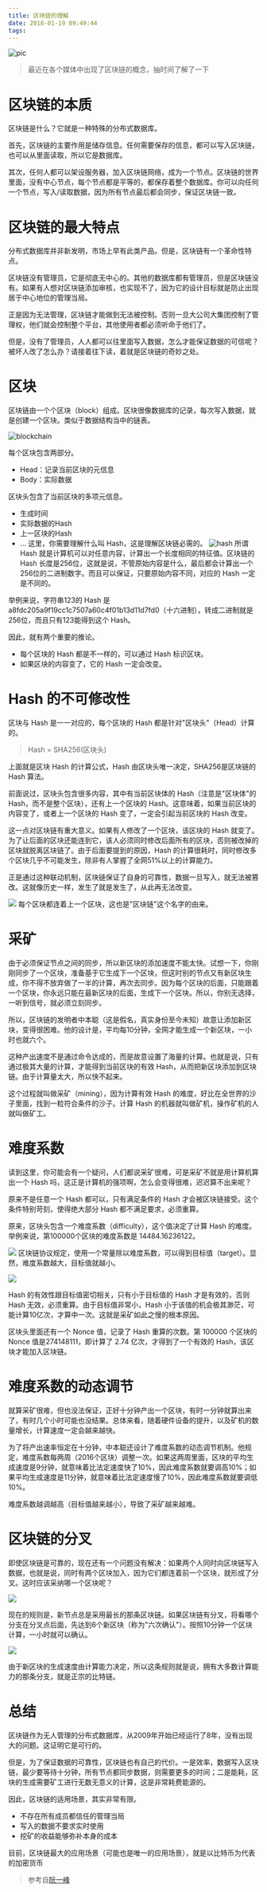 ```yaml
---
title: 区块链的理解
date: 2018-01-19 09:49:44
tags:
---
```

![pic](http://s1.wailian.download/2018/01/19/f7a1eb169a2ac8556d241cd7173ca9a5d9ede3cb161fa5-eeMK3M_fw658.jpg)
> 最近在各个媒体中出现了区块链的概念，抽时间了解了一下

# 区块链的本质

区块链是什么？它就是一种特殊的分布式数据库。

首先，区块链的主要作用是储存信息。任何需要保存的信息，都可以写入区块链，也可以从里面读取，所以它是数据库。

其次，任何人都可以架设服务器，加入区块链网络，成为一个节点。区块链的世界里面，没有中心节点，每个节点都是平等的，都保存着整个数据库。你可以向任何一个节点，写入/读取数据，因为所有节点最后都会同步，保证区块链一致。

# 区块链的最大特点

分布式数据库并非新发明，市场上早有此类产品。但是，区块链有一个革命性特点。

区块链没有管理员，它是彻底无中心的。其他的数据库都有管理员，但是区块链没有。如果有人想对区块链添加审核，也实现不了，因为它的设计目标就是防止出现居于中心地位的管理当局。

正是因为无法管理，区块链才能做到无法被控制。否则一旦大公司大集团控制了管理权，他们就会控制整个平台，其他使用者都必须听命于他们了。

但是，没有了管理员，人人都可以往里面写入数据，怎么才能保证数据的可信呢？被坏人改了怎么办？请接着往下读，着就是区块链的奇妙之处。

# 区块

区块链由一个个区块（block）组成。区块很像数据库的记录，每次写入数据，就是创建一个区块。类似于数据结构当中的链表。

![blockchain](http://s1.wailian.download/2018/01/19/bg2017122703.png)

每个区块包含两部分。

- Head：记录当前区块的元信息
- Body：实际数据

区块头包含了当前区块的多项元信息。

- 生成时间
- 实际数据的Hash
- 上一区块的Hash
- ...
这里，你需要理解什么叫 Hash，这是理解区块链必需的。
![hash](http://s1.wailian.download/2018/01/19/bg2017122704.png)
所谓 Hash 就是计算机可以对任意内容，计算出一个长度相同的特征值。区块链的 Hash 长度是256位，这就是说，不管原始内容是什么，最后都会计算出一个256位的二进制数字。而且可以保证，只要原始内容不同，对应的 Hash 一定是不同的。

举例来说，字符串123的 Hash 是a8fdc205a9f19cc1c7507a60c4f01b13d11d7fd0（十六进制），转成二进制就是256位，而且只有123能得到这个 Hash。

因此，就有两个重要的推论。

- 每个区块的 Hash 都是不一样的，可以通过 Hash 标识区块。
- 如果区块的内容变了，它的 Hash 一定会改变。

# Hash 的不可修改性

区块与 Hash 是一一对应的，每个区块的 Hash 都是针对"区块头"（Head）计算的。

> Hash = SHA256(区块头)

上面就是区块 Hash 的计算公式，Hash 由区块头唯一决定，SHA256是区块链的 Hash 算法。

前面说过，区块头包含很多内容，其中有当前区块体的 Hash（注意是"区块体"的 Hash，而不是整个区块），还有上一个区块的 Hash。这意味着，如果当前区块的内容变了，或者上一个区块的 Hash 变了，一定会引起当前区块的 Hash 改变。

这一点对区块链有重大意义。如果有人修改了一个区块，该区块的 Hash 就变了。为了让后面的区块还能连到它，该人必须同时修改后面所有的区块，否则被改掉的区块就脱离区块链了。由于后面要提到的原因，Hash 的计算很耗时，同时修改多个区块几乎不可能发生，除非有人掌握了全网51%以上的计算能力。

正是通过这种联动机制，区块链保证了自身的可靠性，数据一旦写入，就无法被篡改。这就像历史一样，发生了就是发生了，从此再无法改变。

![](http://s1.wailian.download/2018/01/19/bg2017122705.png)
每个区块都连着上一个区块，这也是"区块链"这个名字的由来。

# 采矿

由于必须保证节点之间的同步，所以新区块的添加速度不能太快。试想一下，你刚刚同步了一个区块，准备基于它生成下一个区块，但这时别的节点又有新区块生成，你不得不放弃做了一半的计算，再次去同步。因为每个区块的后面，只能跟着一个区块，你永远只能在最新区块的后面，生成下一个区块。所以，你别无选择，一听到信号，就必须立刻同步。

所以，区块链的发明者中本聪（这是假名，真实身份至今未知）故意让添加新区块，变得很困难。他的设计是，平均每10分钟，全网才能生成一个新区块，一小时也就六个。

这种产出速度不是通过命令达成的，而是故意设置了海量的计算。也就是说，只有通过极其大量的计算，才能得到当前区块的有效 Hash，从而把新区块添加到区块链。由于计算量太大，所以快不起来。

这个过程就叫做采矿（mining），因为计算有效 Hash 的难度，好比在全世界的沙子里面，找到一粒符合条件的沙子。计算 Hash 的机器就叫做矿机，操作矿机的人就叫做矿工。

# 难度系数
读到这里，你可能会有一个疑问，人们都说采矿很难，可是采矿不就是用计算机算出一个 Hash 吗，这正是计算机的强项啊，怎么会变得很难，迟迟算不出来呢？

原来不是任意一个 Hash 都可以，只有满足条件的 Hash 才会被区块链接受。这个条件特别苛刻，使得绝大部分 Hash 都不满足要求，必须重算。

原来，区块头包含一个难度系数（difficulty），这个值决定了计算 Hash 的难度。举例来说，第100000个区块的难度系数是 14484.16236122。

![](http://s1.wailian.download/2018/01/19/bg2017122707.png)
区块链协议规定，使用一个常量除以难度系数，可以得到目标值（target）。显然，难度系数越大，目标值就越小。

![](http://s1.wailian.download/2018/01/19/bg2017122708.png)

Hash 的有效性跟目标值密切相关，只有小于目标值的 Hash 才是有效的，否则 Hash 无效，必须重算。由于目标值非常小，Hash 小于该值的机会极其渺茫，可能计算10亿次，才算中一次。这就是采矿如此之慢的根本原因。

区块头里面还有一个 Nonce 值，记录了 Hash 重算的次数。第 100000 个区块的 Nonce 值是274148111，即计算了 2.74 亿次，才得到了一个有效的 Hash，该区块才能加入区块链。

# 难度系数的动态调节

就算采矿很难，但也没法保证，正好十分钟产出一个区块，有时一分钟就算出来了，有时几个小时可能也没结果。总体来看，随着硬件设备的提升，以及矿机的数量增长，计算速度一定会越来越快。

为了将产出速率恒定在十分钟，中本聪还设计了难度系数的动态调节机制。他规定，难度系数每两周（2016个区块）调整一次。如果这两周里面，区块的平均生成速度是9分钟，就意味着比法定速度快了10%，因此难度系数就要调高10%；如果平均生成速度是11分钟，就意味着比法定速度慢了10%，因此难度系数就要调低10%。

难度系数越调越高（目标值越来越小），导致了采矿越来越难。

# 区块链的分叉

即使区块链是可靠的，现在还有一个问题没有解决：如果两个人同时向区块链写入数据，也就是说，同时有两个区块加入，因为它们都连着前一个区块，就形成了分叉。这时应该采纳哪一个区块呢？

![](http://s1.wailian.download/2018/01/19/bg2017122709.png)

现在的规则是，新节点总是采用最长的那条区块链。如果区块链有分叉，将看哪个分支在分叉点后面，先达到6个新区块（称为"六次确认"）。按照10分钟一个区块计算，一小时就可以确认。

![](http://s1.wailian.download/2018/01/19/bg2017122710.png)

由于新区块的生成速度由计算能力决定，所以这条规则就是说，拥有大多数计算能力的那条分支，就是正宗的比特链。

# 总结

区块链作为无人管理的分布式数据库，从2009年开始已经运行了8年，没有出现大的问题。这证明它是可行的。

但是，为了保证数据的可靠性，区块链也有自己的代价。一是效率，数据写入区块链，最少要等待十分钟，所有节点都同步数据，则需要更多的时间；二是能耗，区块的生成需要矿工进行无数无意义的计算，这是非常耗费能源的。

因此，区块链的适用场景，其实非常有限。

- 不存在所有成员都信任的管理当局
- 写入的数据不要求实时使用
- 挖矿的收益能够弥补本身的成本

目前，区块链最大的应用场景（可能也是唯一的应用场景），就是以比特币为代表的加密货币

> 参考自[阮一峰](http://www.ruanyifeng.com/blog/2017/12/blockchain-tutorial.html)
